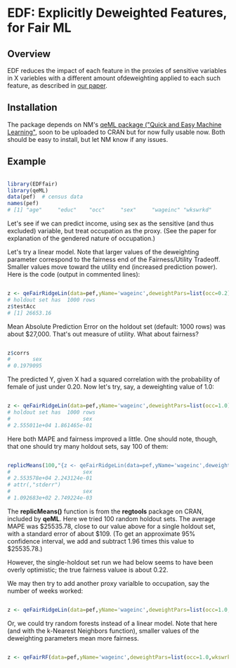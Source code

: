 # EDF: Explicitly Deweighted Features, for Fair ML

## Overview

EDF reduces the impact of each feature in the proxies of sensitive variables in X variebles with a different amount ofdeweighting applied to each such feature,
as described in [our paper](https://t.co/8797n3znGB).

## Installation

The package depends on NM's 
[qeML package ("Quick and Easy Machine Learning"](http://github.com/matloff/qeML), soon to be uploaded to CRAN but for now fully usable now.
Both should be easy to install, but let NM know if any issues.

## Example

``` r

library(EDFfair) 
library(qeML) 
data(pef)  # census data
names(pef)
# [1] "age"     "educ"    "occ"     "sex"     "wageinc" "wkswrkd"

```

Let's see if we can predict income, using sex as the sensitive (and thus
excluded) variable, but treat occupation as the proxy.  (See the paper
for explanation of the gendered nature of occupation.)

Let's try a linear model.  Note that larger values of the deweighting
parameter correspond to the fairness end of the Fairness/Utility
Tradeoff.  Smaller values move toward the utility end (increased
prediction power).  Here is the code (output in commented lines):

``` r

z <- qeFairRidgeLin(data=pef,yName='wageinc',deweightPars=list(occ=0.2),sensNames='sex')
# holdout set has  1000 rows
z$testAcc
# [1] 26653.16

```

Mean Absolute Prediction Error on the holdout set (default: 1000 rows)
was about $27,000.  That's out measure of utility.  What about fairness?

``` r

z$corrs
#       sex
# 0.1979095


```

The predicted Y, given X had a squared correlation with the probability
of female of just under 0.20.  Now let's try, say, a deweighting value
of 1.0:

``` r

z <- qeFairRidgeLin(data=pef,yName='wageinc',deweightPars=list(occ=1.0),sensNames='sex'); c(z$testAcc,z$corrs)
# holdout set has  1000 rows
#                       sex
# 2.555011e+04 1.861465e-01

```

Here both MAPE and fairness improved a little.  One should note, though,
that one should try many holdout sets, say 100 of them:

``` r

replicMeans(100,"{z <- qeFairRidgeLin(data=pef,yName='wageinc',deweightPars=list(occ=1.0),sensNames='sex'); c(z$testAcc,z$corrs)}")
#                       sex 
# 2.553578e+04 2.243124e-01 
# attr(,"stderr")
#                       sex 
# 1.092683e+02 2.749224e-03 


```

The **replicMeans()** function is from the **regtools** package on CRAN,
included by **qeML**.  Here we tried 100 random holdout sets.  The
average MAPE was $25535.78, close to our value above for a single
holdout set, with a standard error of about $109.  (To get an
approximate 95% confidence interval, we add and subtract 1.96 times this
value to $25535.78.)

However, the single-holdout set run we had below seems to have been
overly optimistic; the true fairness valuee is about 0.22.

We may then try to add another proxy varialble to occupation, say the
number of weeks worked:

``` r

z <- qeFairRidgeLin(data=pef,yName='wageinc',deweightPars=list(occ=1.0,wkswrkd=0.4),sensNames='sex')


```

Or, we could try random forests instead of a linear model.  Note that
here (and with the k-Nearest Neighbors function), smaller values of the
deweighting parameters mean more fairness.

``` r

z <- qeFairRF(data=pef,yName='wageinc',deweightPars=list(occ=1.0,wkswrkd=0.4),sensNames='sex')


```
